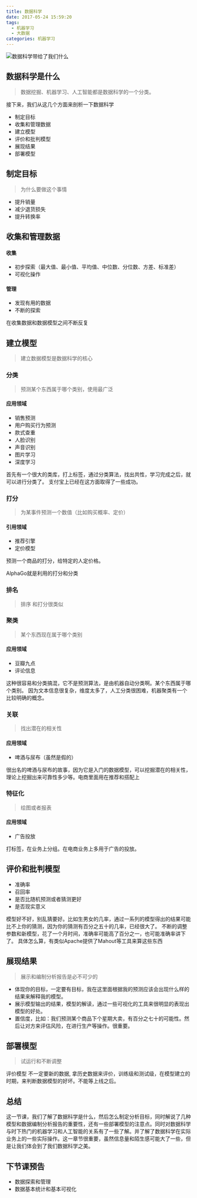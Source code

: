 ```yaml
---
title: 数据科学
date: 2017-05-24 15:59:20
tags:
  - 机器学习
  - 大数据
categories: 机器学习
---
```


![数据科学带给了我们什么](http://upload-images.jianshu.io/upload_images/1089029-3b841d3d7bdc133a.jpeg?imageMogr2/auto-orient/strip%7CimageView2/2/w/1240)


<!--more-->

## 数据科学是什么
> 数据挖掘、机器学习、人工智能都是数据科学的一个分类。

接下来，我们从这几个方面来剖析一下数据科学


+ 制定目标
+ 收集和管理数据
+ 建立模型
+ 评价和批判模型
+ 展现结果
+ 部署模型

## 制定目标
> 为什么要做这个事情

+ 提升销量
+ 减少退货损失
+ 提升转换率

## 收集和管理数据

#### 收集
+ 初步探索（最大值、最小值、平均值、中位数、分位数、方差、标准差）
+ 可视化操作

#### 管理
+ 发现有用的数据
+ 不断的探索

在收集数据和数据模型之间不断反复

## 建立模型
> 建立数据模型是数据科学的核心

### 分类
> 预测某个东西属于哪个类别，使用最广泛

#### 应用领域
+ 销售预测
+ 用户购买行为预测
+ 款式查重
+ 人脸识别
+ 声音识别
+ 图片学习
+ 深度学习

首先有一个很大的类库，打上标签，通过分类算法，找出共性，学习完成之后，就可以进行分类了。
支付宝上已经在这方面取得了一些成功。

### 打分
> 为某事件预测一个数值（比如购买概率、定价）

#### 引用领域
+ 推荐引擎
+ 定价模型

预测一个商品的打分，给特定的人定价格。

AlphaGo就是利用的打分和分类

### 排名
> 排序
和打分很类似

### 聚类
> 某个东西现在属于哪个类别

#### 应用领域
+ 豆瓣九点
+ 评论信息

这种很容易和分类搞混，它不是预测算法，是由机器自动分类啊。某个东西属于哪个类别。
因为文本信息很复杂，维度太多了，人工分类很困难，机器聚类有一个比较明确的概念。


### 关联

> 找出潜在的相关性

#### 应用领域

+ 啤酒与尿布（虽然是假的）

很出名的啤酒与尿布的故事，因为它是入门的数据模型，可以挖掘潜在的相关性，理论上挖掘出来可靠性多少等。电商里面用在推荐和搭配上

### 特征化

> 绘图或者报表

#### 应用领域

+ 广告投放

打标签，在业务上分组。在电商业务上多用于广告的投放。

## 评价和批判模型

+ 准确率
+ 召回率
+ 是否比随机预测或者猜测更好
+ 是否现实意义

模型好不好，别乱猜要好。比如生男女的几率，通过一系列的模型得出的结果可能比不上你的猜测，因为你的猜测有百分之五十的几率，已经很大了。
不断的调整参数和新模型，花了一个月时间，准确率可能高了百分之一，也可能准确率讲下了。
具体怎么算，有类似Apache提供了Mahout等工具来算这些东西

## 展现结果

> 展示和编制分析报告是必不可少的

+ 体现你的目标，一定要有目标，我在这里面根据我的预测应该会出现什么样的结果来解释我的模型。
+ 展示模型输出的结果，模型的解读，通过一些可视化的工具来很明显的表现出模型的好处。
+ 置信度，比如：我们预测某个商品下个星期大卖，有百分之七十的可能性。然后让对方来评估风险，在进行生产等操作。很重要。

## 部署模型

> 试运行和不断调整

评价模型 不一定要新的数据, 拿历史数据来评价，训练级和测试级，在模型建立的时期，来判断数据模型的好坏。不能等上线之后。

## 总结

这一节课，我们了解了数据科学是什么，然后怎么制定分析目标，同时解说了几种模型和数据编制分析报告的重要性，还有一些部署模型的注意点。同时对数据科学与时下热门的机器学习和人工智能的关系有了一些了解。并了解了数据科学在实际业务上的一些实际操作。这一章节很重要，虽然信息量和陌生感可能大了一些，但是让我们体会到了我们数据科学之美。

## 下节课预告
+ 数据探索和管理
+ 数据基本统计和基本可视化